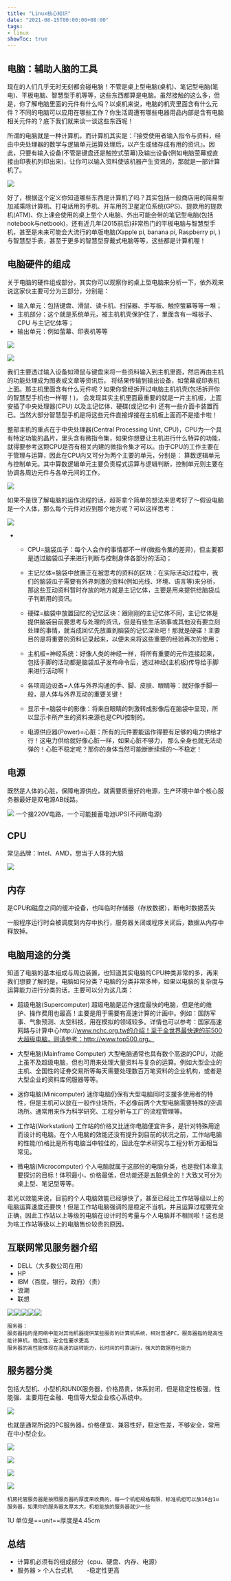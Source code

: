 ```yaml
---
title: "Linux核心知识"
date: "2021-08-15T00:00:00+08:00"
tags: 
- linux
showToc: true
---
```



## 电脑：辅助人脑的工具

现在的人们几乎无时无刻都会碰电脑！不管是桌上型电脑(桌机)、笔记型电脑(笔电)、平板电脑、智慧型手机等等，这些东西都算是电脑。虽然接触的这么多，但是，你了解电脑里面的元件有什么吗？以桌机来说，电脑的机壳里面含有什么元件？不同的电脑可以应用在哪些工作？你生活周遭有哪些电器用品内部是含有电脑相关元件的？底下我们就来谈一谈这些东西呢！

所谓的电脑就是一种计算机，而计算机其实是：『接受使用者输入指令与资料，经由中央处理器的数学与逻辑单元运算处理后，以产生或储存成有用的资讯』。因此，只要有输入设备(不管是键盘还是触控式萤幕)及输出设备(例如电脑萤幕或直接由印表机列印出来)，让你可以输入资料使该机器产生资讯的，那就是一部计算机了。

![](/images/045ccf5f-2ca6-4fe8-a406-8f27f9b226e1.png)

好了，根据这个定义你知道哪些东西是计算机了吗？其实包括一般商店用的简易型加减乘除计算机、打电话用的手机、开车用的卫星定位系统(GPS)、提款用的提款机(ATM)、你上课会使用的桌上型个人电脑、外出可能会带的笔记型电脑(包括notebook与netbook)，还有近几年(2015前后)非常热门的平板电脑与智慧型手机，甚至是未来可能会大流行的单版电脑(Xapple pi, banana pi, Raspberry pi, )与智慧型手表，甚至于更多的智慧型穿戴式电脑等等，这些都是计算机喔！

## 电脑硬件的组成

关于电脑的硬件组成部分，其实你可以观察你的桌上型电脑来分析一下，依外观来说这家伙主要可分为三部分，分别是：

- 输入单元：包括键盘、滑鼠、读卡机、扫描器、手写板、触控萤幕等等一堆；
- 主机部分：这个就是系统单元，被主机机壳保护住了，里面含有一堆板子、CPU 与主记忆体等；
- 输出单元：例如萤幕、印表机等等

![](/images/fcddc91e-109d-4283-8eb2-a792743f45d1.png)

![](/images/92ce5336-58f1-4b3f-8362-912c07080d4b.png)

我们主要透过输入设备如滑鼠与键盘来将一些资料输入到主机里面，然后再由主机的功能处理成为图表或文章等资讯后， 将结果传输到输出设备，如萤幕或印表机上面。那主机里面含有什么元件呢？如果你曾经拆开过电脑主机机壳(包括拆开你的智慧型手机也一样喔！)， 会发现其实主机里面最重要的就是一片主机板，上面安插了中央处理器(CPU) 以及主记忆体、硬碟(或记忆卡) 还有一些介面卡装置而已。当然大部分智慧型手机是将这些元件直接焊接在主机板上面而不是插卡啦！

整部主机的重点在于中央处理器(Central Processing Unit, CPU)，CPU为一个具有特定功能的晶片，里头含有微指令集，如果你想要让主机进行什么特异的功能，就得要参考这颗CPU是否有相关内建的微指令集才可以。由于CPU的工作主要在于管理与运算，因此在CPU内又可分为两个主要的单元，分别是： 算数逻辑单元与控制单元。其中算数逻辑单元主要负责程式运算与逻辑判断，控制单元则主要在协调各周边元件与各单元间的工作。

![](/images/0dfd43df-0810-428c-a59f-471877b54302.png)

如果不是很了解电脑的运作流程的话，超哥拿个简单的想法来思考好了～假设电脑是一个人体，那么每个元件对应到那个地方呢？可以这样思考：

![](/images/bb91d7e4-1c37-4383-9992-dc12bba88a6a.png)

- - CPU=脑袋瓜子：每个人会作的事情都不一样(微指令集的差异)，但主要都是透过脑袋瓜子来进行判断与控制身体各部分的活动；

    

  - 主记忆体=脑袋中放置正在被思考的资料的区块：在实际活动过程中，我们的脑袋瓜子需要有外界刺激的资料(例如光线、环境、语言等)来分析，那这些互动资料暂时存放的地方就是主记忆体，主要是用来提供给脑袋瓜子判断用的资讯。

    

  - 硬碟=脑袋中放置回忆的记忆区块：跟刚刚的主记忆体不同，主记忆体是提供脑袋目前要思考与处理的资讯，但是有些生活琐事或其他没有要立刻处理的事情，就当成回忆先放置到脑袋的记忆深处吧！那就是硬碟！主要目的是将重要的资料记录起来，以便未来将这些重要的经验再次的使用；

    

  - 主机板=神经系统：好像人类的神经一样，将所有重要的元件连接起来，包括手脚的活动都是脑袋瓜子发布命令后，透过神经(主机板)传导给手脚来进行活动啊！

    

  - 各项周边设备=人体与外界沟通的手、脚、皮肤、眼睛等：就好像手脚一般，是人体与外界互动的重要关键！

    

  - 显示卡=脑袋中的影像：将来自眼睛的刺激转成影像后在脑袋中呈现，所以显示卡所产生的资料来源也是CPU控制的。

    

  - 电源供应器(Power)=心脏：所有的元件要能运作得要有足够的电力供给才行！这电力供给就好像心脏一样，如果心脏不够力， 那么全身也就无法动弹的！心脏不稳定呢？那你的身体当然可能断断续续的～不稳定！

## 电源

既然是人体的心脏，保障电源供应，就需要质量好的电源，生产环境中单个核心服务器最好是双电源AB线路。

![](/images/26d15fe0-8820-4878-88b3-d78975163389.png)
一个接220V电路，一个可能接蓄电池UPS(不间断电源)

## CPU

常见品牌：Intel、AMD，想当于人体的大脑

![](/images/940ab0e8-cf8b-4e5a-be64-50b0b8e1d0f3.png)

## 内存

是CPU和磁盘之间的缓冲设备，也叫临时存储器（存放数据），断电时数据丢失

一般程序运行时会被调度到内存中执行，服务器关闭或程序关闭后，数据从内存中释放掉。



## 电脑用途的分类

知道了电脑的基本组成与周边装置，也知道其实电脑的CPU种类非常的多，再来我们想要了解的是，电脑如何分类？电脑的分类非常多种，如果以电脑的复杂度与运算能力进行分类的话，主要可以分为这几类：

- 超级电脑(Supercomputer)
  超级电脑是运作速度最快的电脑，但是他的维护、操作费用也最高！主要是用于需要有高速计算的计画中。例如：国防军事、气象预测、太空科技，用在模拟的领域较多。详情也可以参考：国家高速网路与计算中心http://www.nchc.org.tw的介绍！至于全世界最快速的前500大超级电脑，则请参考：http://www.top500.org。

  

- 大型电脑(Mainframe Computer)
  大型电脑通常也具有数个高速的CPU，功能上虽不及超级电脑，但也可用来处理大量资料与复杂的运算。例如大型企业的主机、全国性的证券交易所等每天需要处理数百万笔资料的企业机构，或者是大型企业的资料库伺服器等等。

  

- 迷你电脑(Minicomputer)
  迷你电脑仍保有大型电脑同时支援多使用者的特性，但是主机可以放在一般作业场所，不必像前两个大型电脑需要特殊的空调场所。通常用来作为科学研究、工程分析与工厂的流程管理等。

  

- 工作站(Workstation)
  工作站的价格又比迷你电脑便宜许多，是针对特殊用途而设计的电脑。在个人电脑的效能还没有提升到目前的状况之前，工作站电脑的性能/价格比是所有电脑当中较佳的，因此在学术研究与工程分析方面相当常见。

  

- 微电脑(Microcomputer)
  个人电脑就属于这部份的电脑分类，也是我们本章主要探讨的目标！体积最小，价格最低，但功能还是五脏俱全的！大致又可分为桌上型、笔记型等等。

若光以效能来说，目前的个人电脑效能已经够快了，甚至已经比工作站等级以上的电脑运算速度还要快！但是工作站电脑强调的是稳定不当机，并且运算过程要完全正确，因此工作站以上等级的电脑在设计时的考量与个人电脑并不相同啦！这也是为啥工作站等级以上的电脑售价较贵的原因。

## 互联网常见服务器介绍

- DELL（大多数公司在用）
- HP
- IBM（百度，银行，政府）（贵）
- 浪潮
- 联想

![](/images/8e75cc06-c929-40ca-8ba2-f598bdfde71d.png)![](/images/9a648c99-aa6a-476f-afbb-397866aefa0f.png)![](/images/00fb4856-3129-4385-b53e-e88af25cfdb0.png)![](/images/06e45973-a499-4290-9e12-c03d68c74839.png)![](/images/948c1fe4-c01c-496f-988b-9b16d88cdc77.png)

```
服务器：
服务器指的是网络中能对其他机器提供某些服务的计算机系统，相对普通PC，服务器指的是高性能计算机，稳定性、安全性要求更高
服务器的高性能体现在高速的运转能力，长时间的可靠运行，强大的数据吞吐能力
```

## 服务器分类

包括大型机、小型机和UNIX服务器，价格昂贵，体系封闭，但是稳定性极强，性能强、主要用在金融、电信等大型企业核心系统中。

![](/images/3cf4972c-252b-489c-b310-9b00bf93868e.png)

也就是通常所说的PC服务器，价格便宜、兼容性好，稳定性差，不够安全，常用在中小型企业。

![](/images/bd4f64a3-4cfe-4a91-921b-c80738f9eb1a.png)

![](/images/7471b426-b6ee-46a3-891c-ff4d25d6625d.png)

![](/images/436e9388-1619-4b6a-9061-a13c107f8a00.png)

![](/images/a9c512b0-907b-4daa-bc55-13c6da3a2408.png)

```
机房托管服务器是按照服务器的厚度来收费的，每一个机柜规格有限，标准机柜可以放16台1u服务器，如果你的服务器太厚太大，机柜能放的服务器就少一些
```

1U 单位是==unit==厚度是4.45cm

## 总结

- 计算机必须有的组成部分（cpu、硬盘、内存、电源）
- 服务器 > 个人台式机　　 -稳定性更高